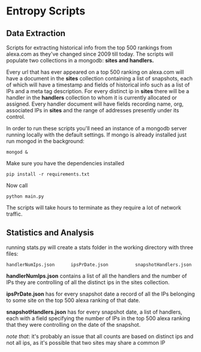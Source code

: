 # Entropy Scripts

## Data Extraction
Scripts for extracting historical info from the top 500 rankings from alexa.com as they've changed since 2009 till today. The scripts will populate two collections in a mongodb: **sites and handlers.**

Every url that has ever appeared on a top 500 ranking on alexa.com will have a document in the **sites** collection containing a list of snapshots, each of which will have a timestamp and fields of historical info such as a list of IPs and a meta tag description. For every distinct ip in **sites** there will be a handler in the **handlers** collection to whom it is currently allocated or assigned. Every handler document will have fields recording name, org, associated IPs in **sites** and the range of addresses presently under its control. 

In order to run these scripts you'll need an instance of a mongodb server running locally with the default settings. If mongo is already installed just run mongod in the background: 
```
mongod &
``` 
Make sure you have the dependencies installed
```
pip install -r requirements.txt
```
Now call
```
python main.py
```
The scripts will take hours to terminate as they require a lot of network traffic. 

## Statistics and Analysis
running stats.py will create a stats folder in the working directory with three files: 
```
handlerNumIps.json      ipsPrDate.json          snapshotHandlers.json
```
**handlerNumIps.json** contains a list of all the handlers and the number of IPs they are controlling of all the distinct ips in the sites collection.

**ipsPrDate.json** has for every snapshot date a record of all the IPs belonging to some site on the top 500 alexa ranking of that date. 

**snapshotHandlers.json** has for every snapshot date, a list of handlers, each with a field specifying the number of IPs in the top 500 alexa ranking that they were controlling on the date of the snapshot. 

*note that*: it's probably an issue that all counts are based on distinct ips and not all ips, as it's possible that two sites may share a common IP
